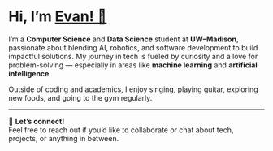 # Hi, I’m [Evan! 👋](https://evan-h3.github.io/)

I’m a **Computer Science** and **Data Science** student at **UW–Madison**, passionate about blending AI, robotics, and software development to build impactful solutions. My journey in tech is fueled by curiosity and a love for problem-solving — especially in areas like **machine learning** and **artificial intelligence**.

Outside of coding and academics, I enjoy singing, playing guitar, exploring new foods, and going to the gym regularly.

---

💬 **Let’s connect!**  
Feel free to reach out if you’d like to collaborate or chat about tech, projects, or anything in between.
